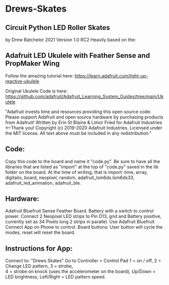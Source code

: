 # Drews-Skates

## Circuit Python LED Roller Skates 
by Drew Batchelor 2021 
Version 1.0 RC2
Heavily based on the: 

## Adafruit LED Ukulele with Feather Sense and PropMaker Wing
Follow the amazing tutorial here:
https://learn.adafruit.com/light-up-reactive-ukulele

Original Ukulele Code is here:
https://github.com/adafruit/Adafruit_Learning_System_Guides/tree/main/Ukulele

"Adafruit invests time and resources providing this open source code.
Please support Adafruit and open source hardware by purchasing products from Adafruit! 
Written by Erin St Blaine & Limor Fried for Adafruit Industries <--Thank you! 
Copyright (c) 2019-2020 Adafruit Industries. 
Licensed under the MIT license. 
All text above must be included in any redistribution."

## Code:
Copy this code to the board and name it "code.py". 
Be sure to have all the libraries that are listed as "import" at the top of "code.py" saved in the lib folder on the board. 
At the time of writing, that is import: 
time, array, digitalio, board, neopixel, random, adafruit_lsm6ds.lsm6ds33, adafruit_led_animation, adafruit_ble.

## Hardware:
Adafruit Bluefruit Sense Feather Board. 
Battery with a switch to control power. 
Connect 2 Neopixel LED strips to Pin D13, gnd and Battery positive, currently set as 34 Pixels long 2 strips in parallel. 
Use Adafruit Bluefruit Connect App on Phone to control. 
Board buttons: User button will cycle the modes, reset will reset the board. 

## Instructions for App:
Connect to: "Drews Skates"
Go to Controller > Control Pad
1 = on / off, 
2 = Change LED pattern, 
3 = strobe,  
4 = strobe on knock (uses the accelerometer on the board),
Up/Down = LED brightness,
Left/Right = LED pattern speed.
